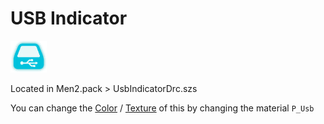 # USB Indicator

![image](imgs/usbindicator/u1.png)

Located in Men2.pack > UsbIndicatorDrc.szs

You can change the [Color](../general/colors.md) / [Texture](../general/textures.md) of this by changing the material `P_Usb`